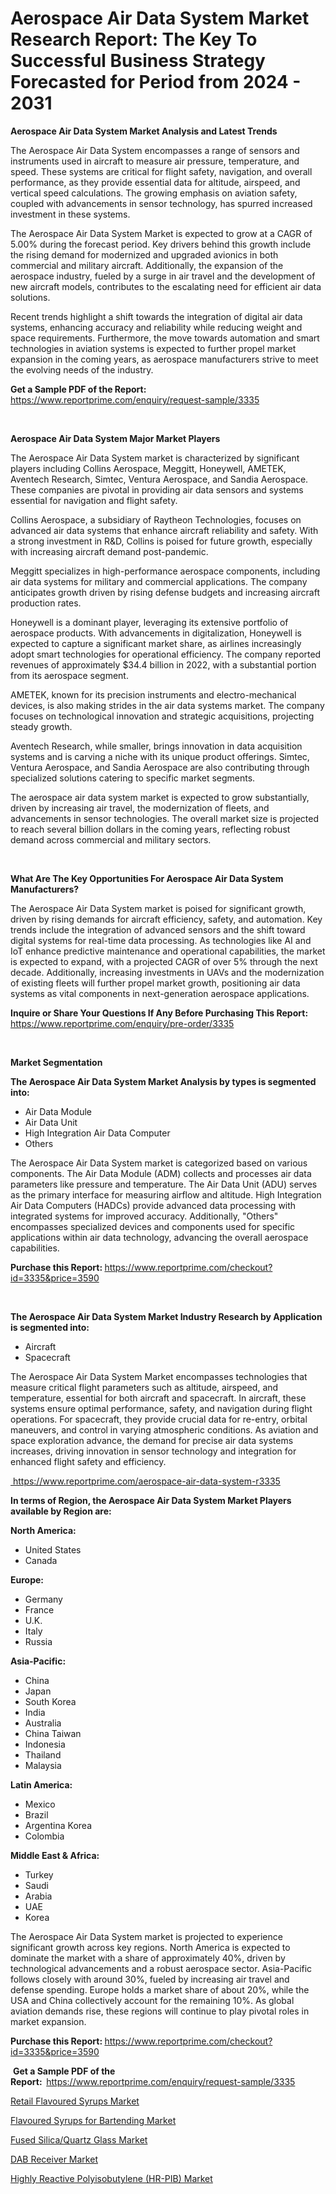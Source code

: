 <p><h1>Aerospace Air Data System Market Research Report: The Key To Successful Business Strategy Forecasted for Period from 2024 - 2031</h1></p><p><strong>Aerospace Air Data System Market Analysis and Latest Trends</strong></p>
<p><p>The Aerospace Air Data System encompasses a range of sensors and instruments used in aircraft to measure air pressure, temperature, and speed. These systems are critical for flight safety, navigation, and overall performance, as they provide essential data for altitude, airspeed, and vertical speed calculations. The growing emphasis on aviation safety, coupled with advancements in sensor technology, has spurred increased investment in these systems.</p><p>The Aerospace Air Data System Market is expected to grow at a CAGR of 5.00% during the forecast period. Key drivers behind this growth include the rising demand for modernized and upgraded avionics in both commercial and military aircraft. Additionally, the expansion of the aerospace industry, fueled by a surge in air travel and the development of new aircraft models, contributes to the escalating need for efficient air data solutions. </p><p>Recent trends highlight a shift towards the integration of digital air data systems, enhancing accuracy and reliability while reducing weight and space requirements. Furthermore, the move towards automation and smart technologies in aviation systems is expected to further propel market expansion in the coming years, as aerospace manufacturers strive to meet the evolving needs of the industry.</p></p>
<p><strong>Get a Sample PDF of the Report:&nbsp;</strong> <a href="https://www.reportprime.com/enquiry/request-sample/3335?utm_campaign=62&utm_medium=2&utm_source=Github&utm_content=ia&utm_term=10102024&utm_id=aerospace-air-data-system">https://www.reportprime.com/enquiry/request-sample/3335</a></p>
<p>&nbsp;</p>
<p><strong>Aerospace Air Data System Major Market Players</strong></p>
<p><p>The Aerospace Air Data System market is characterized by significant players including Collins Aerospace, Meggitt, Honeywell, AMETEK, Aventech Research, Simtec, Ventura Aerospace, and Sandia Aerospace. These companies are pivotal in providing air data sensors and systems essential for navigation and flight safety.</p><p>Collins Aerospace, a subsidiary of Raytheon Technologies, focuses on advanced air data systems that enhance aircraft reliability and safety. With a strong investment in R&D, Collins is poised for future growth, especially with increasing aircraft demand post-pandemic.</p><p>Meggitt specializes in high-performance aerospace components, including air data systems for military and commercial applications. The company anticipates growth driven by rising defense budgets and increasing aircraft production rates.</p><p>Honeywell is a dominant player, leveraging its extensive portfolio of aerospace products. With advancements in digitalization, Honeywell is expected to capture a significant market share, as airlines increasingly adopt smart technologies for operational efficiency. The company reported revenues of approximately $34.4 billion in 2022, with a substantial portion from its aerospace segment.</p><p>AMETEK, known for its precision instruments and electro-mechanical devices, is also making strides in the air data systems market. The company focuses on technological innovation and strategic acquisitions, projecting steady growth.</p><p>Aventech Research, while smaller, brings innovation in data acquisition systems and is carving a niche with its unique product offerings. Simtec, Ventura Aerospace, and Sandia Aerospace are also contributing through specialized solutions catering to specific market segments.</p><p>The aerospace air data system market is expected to grow substantially, driven by increasing air travel, the modernization of fleets, and advancements in sensor technologies. The overall market size is projected to reach several billion dollars in the coming years, reflecting robust demand across commercial and military sectors.</p></p>
<p>&nbsp;</p>
<p><strong>What Are The Key Opportunities For Aerospace Air Data System Manufacturers?</strong></p>
<p><p>The Aerospace Air Data System market is poised for significant growth, driven by rising demands for aircraft efficiency, safety, and automation. Key trends include the integration of advanced sensors and the shift toward digital systems for real-time data processing. As technologies like AI and IoT enhance predictive maintenance and operational capabilities, the market is expected to expand, with a projected CAGR of over 5% through the next decade. Additionally, increasing investments in UAVs and the modernization of existing fleets will further propel market growth, positioning air data systems as vital components in next-generation aerospace applications.</p></p>
<p><strong>Inquire or Share Your Questions If Any Before Purchasing This Report:</strong> <a href="https://www.reportprime.com/enquiry/pre-order/3335?utm_campaign=62&utm_medium=2&utm_source=Github&utm_content=ia&utm_term=10102024&utm_id=aerospace-air-data-system">https://www.reportprime.com/enquiry/pre-order/3335</a></p>
<p>&nbsp;</p>
<p><strong>Market Segmentation</strong></p>
<p><strong>The Aerospace Air Data System Market Analysis by types is segmented into:</strong></p>
<p><ul><li>Air Data Module</li><li>Air Data Unit</li><li>High Integration Air Data Computer</li><li>Others</li></ul></p>
<p><p>The Aerospace Air Data System market is categorized based on various components. The Air Data Module (ADM) collects and processes air data parameters like pressure and temperature. The Air Data Unit (ADU) serves as the primary interface for measuring airflow and altitude. High Integration Air Data Computers (HADCs) provide advanced data processing with integrated systems for improved accuracy. Additionally, "Others" encompasses specialized devices and components used for specific applications within air data technology, advancing the overall aerospace capabilities.</p></p>
<p><strong>Purchase this Report:&nbsp;</strong><a href="https://www.reportprime.com/checkout?id=3335&price=3590&utm_campaign=62&utm_medium=2&utm_source=Github&utm_content=ia&utm_term=10102024&utm_id=aerospace-air-data-system">https://www.reportprime.com/checkout?id=3335&price=3590</a></p>
<p>&nbsp;</p>
<p><strong>The Aerospace Air Data System Market Industry Research by Application is segmented into:</strong></p>
<p><ul><li>Aircraft</li><li>Spacecraft</li></ul></p>
<p><p>The Aerospace Air Data System Market encompasses technologies that measure critical flight parameters such as altitude, airspeed, and temperature, essential for both aircraft and spacecraft. In aircraft, these systems ensure optimal performance, safety, and navigation during flight operations. For spacecraft, they provide crucial data for re-entry, orbital maneuvers, and control in varying atmospheric conditions. As aviation and space exploration advance, the demand for precise air data systems increases, driving innovation in sensor technology and integration for enhanced flight safety and efficiency.</p></p>
<p><a href="https://www.reportprime.com/aerospace-air-data-system-r3335?utm_campaign=62&utm_medium=2&utm_source=Github&utm_content=ia&utm_term=10102024&utm_id=aerospace-air-data-system">&nbsp;https://www.reportprime.com/aerospace-air-data-system-r3335</a></p>
<p><strong>In terms of Region, the Aerospace Air Data System Market Players available by Region are:</strong></p>
<p>
    <p> <strong> North America: </strong>
        <ul>
            <li>United States</li>
            <li>Canada</li>
        </ul>
        </p> 
    <p> <strong> Europe: </strong>
        <ul>
            <li>Germany</li>
            <li>France</li>
            <li>U.K.</li>
            <li>Italy</li>
            <li>Russia</li>
        </ul>
        </p> 
    <p> <strong> Asia-Pacific: </strong>
        <ul>
            <li>China</li>
            <li>Japan</li>
            <li>South Korea</li>
            <li>India</li>
            <li>Australia</li>
            <li>China Taiwan</li>
            <li>Indonesia</li>
            <li>Thailand</li>
            <li>Malaysia</li>
        </ul>
        </p> 
    <p> <strong> Latin America: </strong>
        <ul>
            <li>Mexico</li>
            <li>Brazil</li>
            <li>Argentina Korea</li>
            <li>Colombia</li>
        </ul>
        </p> 
    <p> <strong> Middle East & Africa: </strong>
        <ul>
            <li>Turkey</li>
            <li>Saudi</li>
            <li>Arabia</li>
            <li>UAE</li>
            <li>Korea</li>
        </ul>
    </p>
    </p>
<p><p>The Aerospace Air Data System market is projected to experience significant growth across key regions. North America is expected to dominate the market with a share of approximately 40%, driven by technological advancements and a robust aerospace sector. Asia-Pacific follows closely with around 30%, fueled by increasing air travel and defense spending. Europe holds a market share of about 20%, while the USA and China collectively account for the remaining 10%. As global aviation demands rise, these regions will continue to play pivotal roles in market expansion.</p></p>
<p><strong>Purchase this Report: </strong><a href="https://www.reportprime.com/checkout?id=3335&price=3590&utm_campaign=62&utm_medium=2&utm_source=Github&utm_content=ia&utm_term=10102024&utm_id=aerospace-air-data-system">https://www.reportprime.com/checkout?id=3335&price=3590</a></p>
<p>&nbsp;<strong>Get a Sample PDF of the Report:&nbsp;&nbsp;</strong><a href="https://www.reportprime.com/enquiry/request-sample/3335?utm_campaign=62&utm_medium=2&utm_source=Github&utm_content=ia&utm_term=10102024&utm_id=aerospace-air-data-system">https://www.reportprime.com/enquiry/request-sample/3335</a></p>
<p><strong></strong></p>
<p><p><a href="https://issuu.com/reportprime-2/docs/retail-flavoured-syrups-market-size_ae4b9e3a2e854d?utm_campaign=62&utm_medium=2&utm_source=Github&utm_content=ia&utm_term=10102024&utm_id=aerospace-air-data-system">Retail Flavoured Syrups Market</a></p><p><a href="https://issuu.com/reportprime-2/docs/flavoured-syrups-for-bartending-mar_9bd4462013a317?utm_campaign=62&utm_medium=2&utm_source=Github&utm_content=ia&utm_term=10102024&utm_id=aerospace-air-data-system">Flavoured Syrups for Bartending Market</a></p><p><a href="https://www.linkedin.com/pulse/strategic-market-insights-navigating-global-fused-silicaquartz-j4fme?utm_campaign=62&utm_medium=2&utm_source=Github&utm_content=ia&utm_term=10102024&utm_id=aerospace-air-data-system">Fused Silica/Quartz Glass Market</a></p><p><a href="https://github.com/WashimHussain441/Market-Research-Report-List-1/blob/main/dab-receiver-market.md?utm_campaign=62&utm_medium=2&utm_source=Github&utm_content=ia&utm_term=10102024&utm_id=aerospace-air-data-system">DAB Receiver Market</a></p><p><a href="https://www.linkedin.com/pulse/market-forecast-global-highly-reactive-polyisobutylene-hr-pib-trends-nls5e?utm_campaign=62&utm_medium=2&utm_source=Github&utm_content=ia&utm_term=10102024&utm_id=aerospace-air-data-system">Highly Reactive Polyisobutylene (HR-PIB) Market</a></p></p>